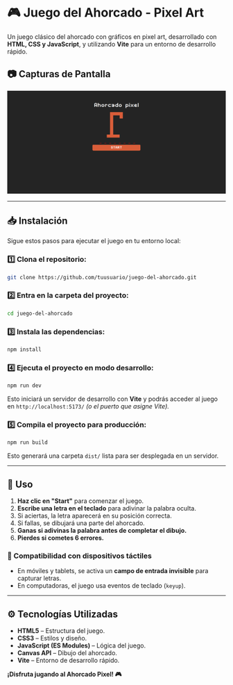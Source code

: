 # 🎮 Juego del Ahorcado - Pixel Art

Un juego clásico del ahorcado con gráficos en pixel art, desarrollado con **HTML, CSS y JavaScript**, y utilizando **Vite** para un entorno de desarrollo rápido.

## 📷 Capturas de Pantalla

![Captura del juego](./src/images/ahorcado.png)

---

## 📥 Instalación

Sigue estos pasos para ejecutar el juego en tu entorno local:

### 1️⃣ Clona el repositorio:

```sh
git clone https://github.com/tuusuario/juego-del-ahorcado.git
```

### 2️⃣ Entra en la carpeta del proyecto:

```sh
cd juego-del-ahorcado
```

### 3️⃣ Instala las dependencias:

```sh
npm install
```

### 4️⃣ Ejecuta el proyecto en modo desarrollo:

```sh
npm run dev
```

Esto iniciará un servidor de desarrollo con **Vite** y podrás acceder al juego en `http://localhost:5173/` _(o el puerto que asigne Vite)._

### 5️⃣ Compila el proyecto para producción:

```sh
npm run build
```

Esto generará una carpeta `dist/` lista para ser desplegada en un servidor.

---

## 🚀 Uso

1. **Haz clic en "Start"** para comenzar el juego.
2. **Escribe una letra en el teclado** para adivinar la palabra oculta.
3. Si aciertas, la letra aparecerá en su posición correcta.
4. Si fallas, se dibujará una parte del ahorcado.
5. **Ganas si adivinas la palabra antes de completar el dibujo.**
6. **Pierdes si cometes 6 errores.**

### 📱 Compatibilidad con dispositivos táctiles

- En móviles y tablets, se activa un **campo de entrada invisible** para capturar letras.
- En computadoras, el juego usa eventos de teclado (`keyup`).

---

## ⚙️ Tecnologías Utilizadas

- **HTML5** – Estructura del juego.
- **CSS3** – Estilos y diseño.
- **JavaScript (ES Modules)** – Lógica del juego.
- **Canvas API** – Dibujo del ahorcado.
- **Vite** – Entorno de desarrollo rápido.

**¡Disfruta jugando al Ahorcado Pixel! 🎮**
